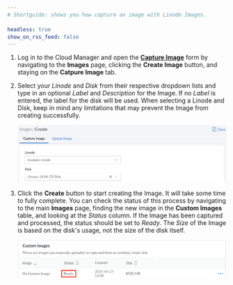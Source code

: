 ```yaml
---
# Shortguide: shows you how capture an image with Linode Images.

headless: true
show_on_rss_feed: false
---
```


1. Log in to the Cloud Manager and open the **[Capture Image](https://cloud.linode.com/images/create/disk)** form by navigating to the **Images** page, clicking the **Create Image** button, and staying on the **Catpure Image** tab.

1. Select your *Linode* and *Disk* from their respective dropdown lists and type in an optional *Label* and *Description* for the Image. If no *Label* is entered, the label for the disk will be used. When selecting a Linode and Disk, keep in mind any limitations that may prevent the Image from creating successfully.

    ![Select the Linode and disk](images-capture.png "Select the Linode and disk")

1. Click the **Create** button to start creating the Image. It will take some time to fully complete. You can check the status of this process by navigating to the main **Images** page, finding the new image in the **Custom Images** table, and looking at the *Status* column. If the Image has been captured and processed, the status should be set to *Ready*. The *Size* of the Image is based on the disk's usage, not the size of the disk itself.

    ![Image status](images-capture-status.png "Image status")
